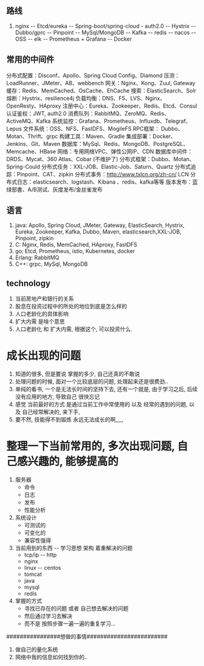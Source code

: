 ## 路线
1. nginx -- Etcd/eureka -- Spring-boot/spring-cloud - auth2.0 -- Hystrix -- Dubbo/gprc -- Pinpoint -- MySql/MongoDB -- Kafka --  redis --  nacos -- OSS -- elk -- Prometheus + Grafana -- Docker

## 常用的中间件
分布式配置：Disconf、Apollo、Spring Cloud Config、Diamond
压测：LoadRunner、JMeter、AB、webbench
网关：Nginx、Kong、Zuul, Gateway
缓存：Redis、MemCached、OsCache、EhCache
搜索：ElasticSearch、Solr
熔断：Hystrix、resilience4j
负载均衡：DNS、F5、LVS、Nginx、OpenResty、HAproxy
注册中心：Eureka、Zookeeper、Redis、Etcd、Consul
认证鉴权：JWT, auth2.0
消费队列：RabbitMQ、ZeroMQ、Redis、ActiveMQ、Kafka
系统监控：Grafana、Prometheus、Influxdb、Telegraf、Lepus
文件系统：OSS、NFS、FastDFS、MogileFS
RPC框架： Dubbo、Motan、Thrift、grpc
构建工具：Maven、Gradle
集成部署：Docker、Jenkins、Git、Maven
数据库：MySql、Redis、MongoDB、PostgreSQL、Memcache、HBase
网络：专用网络VPC、弹性公网IP、CDN
数据库中间件：DRDS、Mycat、360 Atlas、Cobar (不维护了)
分布式框架：Dubbo、Motan、Spring-Could
分布式任务：XXL-JOB、Elastic-Job、Saturn、Quartz
分布式追踪：Pinpoint、CAT、zipkin
分布式事务：http://www.txlcn.org/zh-cn/ LCN
分布式日志：elasticsearch、logstash、Kibana 、redis、kafka等等
版本发布：蓝绿部書、A/B测试、灰度发布/金丝雀发布

## 语言
1. java: Apollo, Spring Cloud, JMeter, Gateway, ElasticSearch, Hystrix, Eureka, Zookeeper, Kafka, Dubbo, Maven, elasticsearch,XXL-JOB, Pinpoint, zipkin
2. C: Nginx, Redis, MemCached, HAproxy, FastDFS
3. go: Etcd, Prometheus, istio, Kubernetes, docker
4. Erlang: RabbitMQ
5. C++: grpc, MySql, MongoDB

## technology


1. 当前房地产和银行的关系
2. 股息在投资过程中的所处的地位到底是怎么样的
3. 人口老龄化的具体影响
4. 扩大内需 是啥个意思
5. 人口老龄化 和 扩大内需, 根据这个, 可以投资什么.


# 成长出现的问题
1. 知道的很多, 但是要说 掌握的多少, 自己还真的不敢说
2. 处理问题的时候, 面对一个比较底层的问题, 处理起来还是很费劲..
3. 单纯的看书, 一个是无法长时间的坚持下去, 还有一个就是, 由于学习之后, 后续没有应用的地方, 导致自己 很快忘记
4. 感觉 当前最好的方式 是通过当前工作中常使用的 以及 经常的遇到的问题, 以及 自己经常解决的, 来下手, 
5. 要不然, 技能得不到锻炼 永远无法成长的啊,,,,,

# 整理一下当前常用的, 多次出现问题, 自己感兴趣的, 能够提高的
1. 服务器
   - 命令
   - 日志
   - 发布
   - 性能分析
2. 系统设计
   - 可测试的
   - 可变化的
   - 兼容性强得
3. 当前用到的东西 -- 学习思想 架构 着重解决的问题
   - tcp/ip -- http
   - nginx
   - linux -- centos
   - tomcat
   - java
   - mysql
   - redis
4. 掌握的方式
   - 寻找已存在的问题 或者 自己想去解决的问题
   - 然后通过学习去解决
   - 而不是 按照步骤一遍一遍的重复学习...

################想做的事情########################
1. 做自己的量化系统
2. 网络中我的信息如何找到你的..